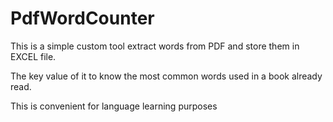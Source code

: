 # PdfWordCounter
This is a simple custom tool extract words from PDF and store them in EXCEL file. 

The key value of it to know the most common words used in a book already read. 

This is convenient for language learning purposes
